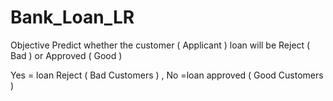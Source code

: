 # Bank_Loan_LR
Objective
Predict whether the customer ( Applicant ) loan will be Reject ( Bad ) or Approved ( Good )

Yes = loan Reject ( Bad Customers ) , No =loan approved ( Good Customers )

